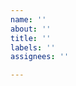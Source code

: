 ```yaml
---
name: ''
about: ''
title: ''
labels: ''
assignees: ''

---
```


<!-- If this is an issue with a particular website, please report it at https://github.com/brave/brave-browser or on https://community.brave.app instead. -->
